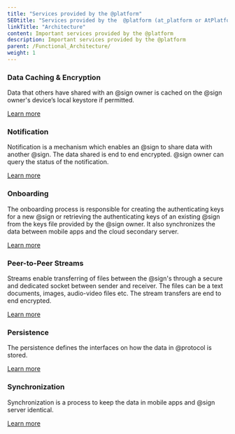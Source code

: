 ```yaml
---
title: "Services provided by the @platform"
SEOtitle: "Services provided by the  @platform (at_platform or AtPlatform)"
linkTitle: "Architecture"
content: Important services provided by the @platform
description: Important services provided by the @platform
parent: /Functional_Architecture/
weight: 1
---
```


### Data Caching & Encryption

Data that others have shared with an @sign owner is cached on the @sign owner's device’s local keystore if permitted.

[Learn more](https://atsigncompany.medium.com/data-encryption-caching-with-the-protocol-debe9efc0f49)

### Notification

Notification is a mechanism which enables an @sign to share data with another @sign. The data shared is end to end encrypted. @sign owner can query the status of the notification.

[Learn more](https://blog.atsign.dev/part-1-the-notify-verb-cko97bv8f00l5gws13umb0nvz)

### Onboarding

The onboarding process is responsible for creating the authenticating keys for a new @sign or retrieving the authenticating keys of an existing @sign from the keys file provided by the @sign owner. It also synchronizes the data between mobile apps and the cloud secondary server.

[Learn more](https://pub.dev/packages/at_onboarding_flutter)

### Peer-to-Peer Streams

Streams enable transferring of files between the @sign's through a secure and dedicated socket between sender and receiver. The files can be a text documents, images, audio-video files etc. The stream transfers are end to end encrypted.

[Learn more](https://blog.atsign.dev/the-stream-verb-protocol-ckmwi28is01aqd2s184bien2q)

### Persistence

The persistence defines the interfaces on how the data in @protocol is stored.

[Learn more](https://pub.dev/packages/at_persistence_spec)

### Synchronization

Synchronization is a process to keep the data in mobile apps and @sign server identical.

[Learn more](https://atsigncompany.medium.com/the-protocol-synchronization-77b00ca5341b)
